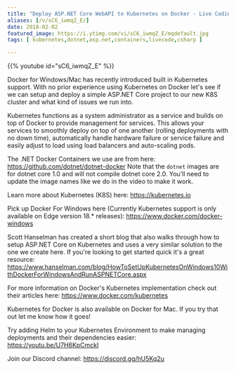 ```yaml
---
title: "Deploy ASP.NET Core WebAPI to Kubernetes on Docker - Live Coding"
aliases: [/v/sC6_iwmqZ_E/]
date: 2018-02-02
featured_image: https://i.ytimg.com/vi/sC6_iwmqZ_E/mqdefault.jpg
tags: [ kubernetes,dotnet,asp.net,containers,livecode,csharp ]

---
```


{{% youtube id="sC6_iwmqZ_E" %}}

Docker for Windows/Mac has recently introduced built in Kubernetes support. With no prior experience using Kubernetes on Docker let's see if we can setup and deploy a simple ASP.NET Core project to our new K8S cluster and what kind of issues we run into.

Kubernetes functions as a system administrator as a service and builds on top of Docker to provide management for services. This allows your services to smoothly deploy on top of one another (rolling deployments with no down time), automatically handle hardware failure or service failure and easily adjust to load using load balancers and auto-scaling pods.

The .NET Docker Containers we use are from here: https://github.com/dotnet/dotnet-docker Note that the `dotnet` images are for dotnet core 1.0 and will not compile dotnet core 2.0. You'll need to update the image names like we do in the video to make it work.

Learn more about Kubernetes (K8S) here: https://kubernetes.io

Pick up Docker For Windows here (Currently Kubernetes support is only available on Edge version 18.* releases): https://www.docker.com/docker-windows

Scott Hanselman has created a short blog that also walks through how to setup ASP.NET Core on Kubernetes and uses a very similar solution to the one we create here. If you're looking to get started quick it's a great resource: https://www.hanselman.com/blog/HowToSetUpKubernetesOnWindows10WithDockerForWindowsAndRunASPNETCore.aspx

For more information on Docker's Kubernetes implementation check out their articles here: https://www.docker.com/kubernetes

Kubernetes for Docker is also available on Docker for Mac. If you try that out let me know how it goes!

Try adding Helm to your Kubernetes Environment to make managing deployments and their dependencies easier: https://youtu.be/U7H6KpCmckI

Join our Discord channel: https://discord.gg/hU5Kq2u